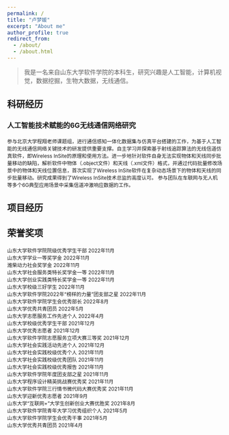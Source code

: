 ```yaml
---
permalink: /
title: "卢梦媛"
excerpt: "About me"
author_profile: true
redirect_from: 
  - /about/
  - /about.html
---
```


> 我是一名来自山东大学软件学院的本科生，研究兴趣是人工智能，计算机视觉，数据挖掘，生物大数据，无线通信。

科研经历
------
### 人工智能技术赋能的6G无线通信网络研究	                                                                                            

<small>   参与北京大学程翔老师课题组，进行通信感知一体化数据集与仿真平台搭建的工作，为基于人工智能的无线通信网络关键技术的研发提供重要支撑。自主学习并探索基于射线追踪算法的无线信道仿真软件，即Wireless InSite的原理和使用方法。进一步地针对软件自身无法实现物体和天线同步批量移动的缺陷，解析软件中物体（.object文件）和天线（.xml文件）格式，并通过代码批量修改场景中的物体和天线位置信息，首次实现了Wireless InSite软件在复杂动态场景下的物体和天线的同步批量移动。研究成果得到了Wireless InSite技术总监的高度认可。
   参与团队在车联网与无人机等多个6G典型应用场景中采集信道冲激响应数据的工作。</small>

项目经历
------


荣誉奖项
------
<small>
山东大学软件学院院级优秀学生干部 2022年11月<br/>
山东大学学业一等奖学金 2022年11月<br/>
潍柴动力社会奖学金  2022年11月<br/>
山东大学社会服务类特长奖学金一等 2022年11月<br/>
山东大学创业实践类特长奖学金一等 2022年11月<br/>
山东大学校级三好学生 2022年11月<br/>
山东大学软件学院2022年“榜样的力量”团支部之星 2022年11月<br/>
山东大学软件学院学生会优秀部长 2022年8月<br/>
山东大学优秀共青团员 2022年5月<br/>
山东大学志愿服务工作先进个人 2022年4月<br/>
山东大学校级优秀学生干部  2021年12月<br/>
山东大学优秀志愿者  2021年12月<br/>
山东大学软件学院志愿服务立项大赛三等奖  2021年12月<br/>
山东大学社会实践活动先进个人 2021年12月<br/>
山东大学社会实践校级优秀个人  2021年11月<br/>
山东大学社会实践校级优秀团队  2021年11月<br/>
山东大学社会实践校级优秀报告  2021年11月<br/>
山东大学软件学院年度团支部之星  2021年11月<br/>
山东大学程序设计精英挑战赛优秀奖 2021年11月<br/>
山东大学软件学院三行情书微代码大赛优秀奖  2021年11月<br/>
山东大学迎新优秀志愿者 2021年9月<br/>
山东大学“互联网+”大学生创新创业大赛优胜奖 2021年8月<br/>
山东大学软件学院青年大学习优秀组织个人 2021年5月<br/>
山东大学软件学院学生会优秀干事 2021年5月<br/>
山东大学优秀共青团员  2021年4月<br/>
  </small>


